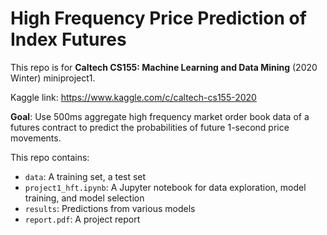 # High Frequency Price Prediction of Index Futures

This repo is for **Caltech CS155: Machine Learning and Data Mining** (2020 Winter) miniproject1. 

Kaggle link: https://www.kaggle.com/c/caltech-cs155-2020

**Goal**: Use 500ms aggregate high frequency market order book data of a futures contract to predict the probabilities of future 1-second price movements.

This repo contains: 
- `data`: A training set, a test set
- `project1_hft.ipynb`: A Jupyter notebook for data exploration, model training, and model selection
- `results`: Predictions from various models
- `report.pdf`: A project report
